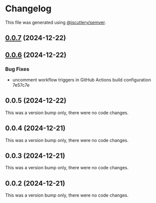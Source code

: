 # Changelog

This file was generated using [@jscutlery/semver](https://github.com/jscutlery/semver).

## [0.0.7](/compare/v0.0.6...v0.0.7) (2024-12-22)



## [0.0.6](/compare/v0.0.5...v0.0.6) (2024-12-22)


### Bug Fixes

* uncomment workflow triggers in GitHub Actions build configuration 7e57c7e



## 0.0.5 (2024-12-22)

This was a version bump only, there were no code changes.

## 0.0.4 (2024-12-21)

This was a version bump only, there were no code changes.

## 0.0.3 (2024-12-21)

This was a version bump only, there were no code changes.

## 0.0.2 (2024-12-21)

This was a version bump only, there were no code changes.